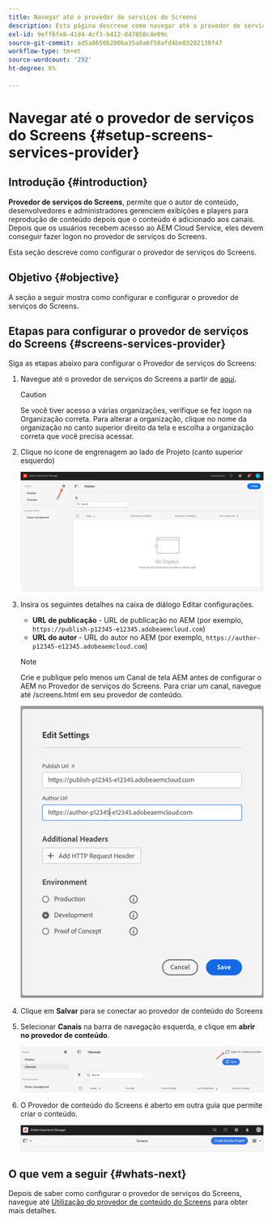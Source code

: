 ```yaml
---
title: Navegar até o provedor de serviços do Screens
description: Esta página descreve como navegar até o provedor de serviços do Screens.
exl-id: 9eff6fe8-41d4-4cf3-b412-847850c4e09c
source-git-commit: ad5a8656b200ba35a0a6f58afd4be03202138f47
workflow-type: tm+mt
source-wordcount: '292'
ht-degree: 6%

---
```


# Navegar até o provedor de serviços do Screens {#setup-screens-services-provider}

## Introdução {#introduction}

**Provedor de serviços do Screens**, permite que o autor de conteúdo, desenvolvedores e administradores gerenciem exibições e players para reprodução de conteúdo depois que o conteúdo é adicionado aos canais. Depois que os usuários recebem acesso ao AEM Cloud Service, eles devem conseguir fazer logon no provedor de serviços do Screens.

Esta seção descreve como configurar o provedor de serviços do Screens.


## Objetivo {#objective}

A seção a seguir mostra como configurar e configurar o provedor de serviços do Screens.

## Etapas para configurar o provedor de serviços do Screens {#screens-services-provider}

Siga as etapas abaixo para configurar o Provedor de serviços do Screens:

1. Navegue até o provedor de serviços do Screens a partir de [aqui](https://experience.adobe.com/screens).

   >[!CAUTION]
   >Se você tiver acesso a várias organizações, verifique se fez logon na Organização correta. Para alterar a organização, clique no nome da organização no canto superior direito da tela e escolha a organização correta que você precisa acessar.

2. Clique no ícone de engrenagem ao lado de Projeto (canto superior esquerdo)

   ![imagem](/help/screens-cloud/assets/configure/configure-screens0.png)

3. Insira os seguintes detalhes na caixa de diálogo Editar configurações.
   * **URL de publicação** - URL de publicação no AEM (por exemplo, `https://publish-p12345-e12345.adobeaemcloud.com`)
   * **URL do autor** - URL do autor no AEM (por exemplo, `https://author-p12345-e12345.adobeaemcloud.com`)

   >[!NOTE]
   >Crie e publique pelo menos um Canal de tela AEM antes de configurar o AEM no Provedor de serviços do Screens. Para criar um canal, navegue até /screens.html em seu provedor de conteúdo.

   ![imagem](/help/screens-cloud/assets/configure/configure-screens4.png)

4. Clique em **Salvar** para se conectar ao provedor de conteúdo do Screens

5. Selecionar **Canais** na barra de navegação esquerda, e clique em **abrir no provedor de conteúdo**.

   ![imagem](/help/screens-cloud/assets/configure/configure-screens1.png)

6. O Provedor de conteúdo do Screens é aberto em outra guia que permite criar o conteúdo.

   ![imagem](/help/screens-cloud/assets/configure/configure-screens2.png)

## O que vem a seguir {#whats-next}

Depois de saber como configurar o provedor de serviços do Screens, navegue até [Utilização do provedor de conteúdo do Screens](https://experienceleague.adobe.com/docs/experience-manager-cloud-service/content/screens-as-cloud-service/configure-screens-cloud/using-screens-content-provider.html?lang=end#screens-content-provider) para obter mais detalhes.
